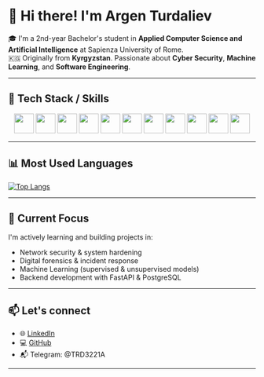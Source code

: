 # 👋 Hi there! I'm Argen Turdaliev

🎓 I'm a 2nd-year Bachelor's student in **Applied Computer Science and Artificial Intelligence** at Sapienza University of Rome.  
🇰🇬 Originally from **Kyrgyzstan**. Passionate about **Cyber Security**, **Machine Learning**, and **Software Engineering**.



---
## 🔧 Tech Stack / Skills

<div align="center">

<!-- Languages -->
<img src="https://cdn.jsdelivr.net/gh/devicons/devicon/icons/git/git-original.svg" width="40"/>
<img src="https://cdn.jsdelivr.net/gh/devicons/devicon/icons/java/java-original.svg" width="40"/>
<img src="https://cdn.jsdelivr.net/gh/devicons/devicon/icons/python/python-original.svg" width="40"/>
<img src="https://cdn.jsdelivr.net/gh/devicons/devicon/icons/r/r-original.svg" width="40"/>

<!-- Databases -->
<img src="https://cdn.jsdelivr.net/gh/devicons/devicon/icons/postgresql/postgresql-original.svg" width="40"/>
<img src="https://cdn.jsdelivr.net/gh/devicons/devicon/icons/mongodb/mongodb-original.svg" width="40"/>

<!-- Tools / OS -->
<img src="https://cdn.jsdelivr.net/gh/devicons/devicon/icons/linux/linux-original.svg" width="40"/>
<img src="https://cdn.jsdelivr.net/gh/devicons/devicon/icons/docker/docker-original.svg" width="40"/>

<!-- Frameworks / ML -->
<img src="https://cdn.jsdelivr.net/gh/devicons/devicon/icons/django/django-plain.svg" width="40"/>
<img src="https://cdn.jsdelivr.net/gh/devicons/devicon/icons/pytorch/pytorch-original.svg" width="40"/>
<img src="https://cdn.jsdelivr.net/gh/devicons/devicon/icons/tensorflow/tensorflow-original.svg" width="40"/>

</div>


</div>


</div>

---

## 📊 Most Used Languages
[![Top Langs](https://github-readme-stats.vercel.app/api/top-langs/?username=turdalievargen32&layout=compact&theme=tokyonight)](https://github.com/anuraghazra/github-readme-stats)

---

## 🔐 Current Focus
I'm actively learning and building projects in:
- Network security & system hardening  
- Digital forensics & incident response  
- Machine Learning (supervised & unsupervised models)  
- Backend development with FastAPI & PostgreSQL  

---

## 📫 Let's connect

- 🌐 [LinkedIn](https://www.linkedin.com/in/argen-turdaliev-86a100243/)
- 💻 [GitHub](https://github.com/turdalievargen32)
- 📬 Telegram: @TRD3221A

---
